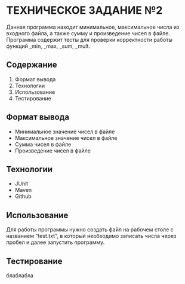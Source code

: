 # ТЕХНИЧЕСКОЕ ЗАДАНИЕ №2
Данная программа находит минимальное, максимальное числа из входного файла, а также сумму и произведение чисел в файле. Программа содержит тесты для проверки корректности работы функций _min, _max, _sum, _mult.
## Содержание
1. Формат вывода
2. Технологии
3. Использование
4. Тестирование
## Формат вывода
* Минимальное значение чисел в файле
* Максимальное значение чисел в файле
* Сумма чисел в файле
* Произведение чисел в файле
## Технологии
* JUnit
* Maven
* Github
## Использование
Для работы программы нужно создать файл на рабочем столе с названием "test.txt", в который необходимо записать числа через пробел и далее запустить программу.
## Тестирование
блаблабла



